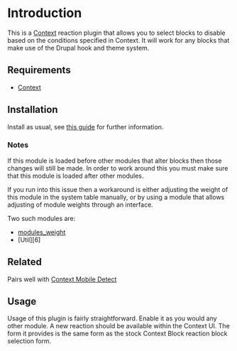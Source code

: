 # Introduction

This is a [Context][1] reaction plugin that allows you to select blocks to disable based on the conditions specified in Context. It will work for any blocks that make use of the Drupal hook and theme system.

## Requirements

 * [Context][1]

## Installation

Install as usual, see [this guide][2] for further information.

### Notes

If this module is loaded before other modules that alter blocks then those
changes will still be made. In order to work around this you must make sure that
this module is loaded after other modules.

If you run into this issue then a workaround is either adjusting the weight of
this module in the system table manually, or by using a module that allows
adjusting of module weights through an interface.

Two such modules are:

 * [modules_weight][5]
 * [Util][6]

## Related

Pairs well with [Context Mobile Detect][3]

## Usage

Usage of this plugin is fairly straightforward. Enable it as you would any other module. A new reaction should be available within the Context UI. The form it provides is the same form as the stock Context Block reaction block selection form.

  [1]: http://drupal.org/project/context
  [2]: http://drupal.org/documentation/install/modules-themes/modules-7
  [3]: http://drupal.org/project/context_mobile_detect
  [4]: https://www.drupal.org/project/modules_weight
  [5]: https://www.drupal.org/project/util
